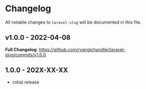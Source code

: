 # Changelog

All notable changes to `laravel-slug` will be documented in this file.

## v1.0.0 - 2022-04-08

**Full Changelog**: https://github.com/ryangjchandler/laravel-slug/commits/v1.0.0

## 1.0.0 - 202X-XX-XX

- initial release
